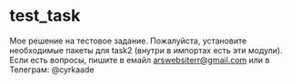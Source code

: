 # test_task
Мое решение на тестовое задание. Пожалуйста, установите необходимые пакеты для task2 (внутри в импортах есть эти модули). Если есть вопросы, пишите в емайл arswebsiterr@gmail.com
или в Телеграм: @cyrkaade
